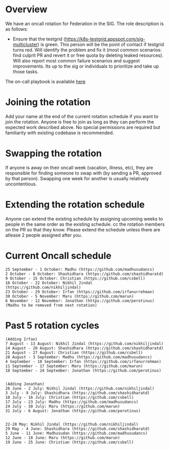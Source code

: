 # Overview

We have an oncall rotation for Federation in the SIG. The role description is as
follows:

*   Ensure that the testgrid (https://k8s-testgrid.appspot.com/sig-multicluster)
    is green. This person will be the point of contact if testgrid turns red.
    Will identify the problem and fix it (most common scenarios: find culprit PR
    and revert it or free quota by deleting leaked resources). Will also report
    most common failure scenarios and suggest improvements. Its up to the sig or
    individuals to prioritize and take up those tasks.

The on-call playbook is available
[here](/contributors/devel/on-call-federation-build-cop.md)

# Joining the rotation

Add your name at the end of the current rotation schedule if you want to join
the rotation. Anyone is free to join as long as they can perform the expected
work described above. No special permissions are required but familiarity with
existing codebase is recommended.

# Swapping the rotation

If anyone is away on their oncall week (vacation, illness, etc), they are
responsible for finding someone to swap with (by sending a PR, approved by that
person). Swapping one week for another is usually relatively uncontentious.

# Extending the rotation schedule

Anyone can extend the existing schedule by assigning upcoming weeks to people in
the same order as the existing schedule. cc the rotation members on the PR so
that they know. Please extend the schedule unless there are atlease 2 people
assigned after you.

# Current Oncall schedule

```
25 September - 1 October: Madhu (https://github.com/madhusudancs)
2 October - 8 October: Shashidhara (https://github.com/shashidharatd)
9 October - 15 October: Christian (https://github.com/csbell)
16 October - 22 October: Nikhil Jindal (https://github.com/nikhiljindal)
23 October - 29 October: Irfan (https://github.com/irfanurrehman)
30 October - 5 November: Maru (https://github.com/marun)
6 November - 12 November: Jonathan (https://github.com/perotinus)
(Madhu to be removed from next rotation)
```

# Past 5 rotation cycles

```
(Adding Irfan)
7 August - 13 August: Nikhil Jindal (https://github.com/nikhiljindal)
14 August - 20 August: Shashidhara (https://github.com/shashidharatd)
21 August - 27 August: Christian (https://github.com/csbell)
28 August - 3 September: Madhu (https://github.com/madhusudancs)
4 September - 10 September: Irfan (https://github.com/irfanurrehman)
11 September - 17 September: Maru (https://github.com/marun)
18 September - 24 September: Jonathan (https://github.com/perotinus)


(Adding Jonathan)
26 June - 2 July: Nikhil Jindal (https://github.com/nikhiljindal)
3 July - 9 July: Shashidhara (https://github.com/shashidharatd)
10 July - 16 July: Christian (https://github.com/csbell)
17 July - 23 July: Madhu (https://github.com/madhusudancs)
24 July - 30 July: Maru (https://github.com/marun)
31 July - 6 August: Jonathan (https://github.com/perotinus)


22-28 May: Nikhil Jindal (https://github.com/nikhiljindal)
29 May - 4 June: Shashidhara (https://github.com/shashidharatd)
5 June - 11 June: Madhusudan (https://github.com/madhusudancs)
12 June - 18 June: Maru (https://github.com/marun)
19 June - 25 June: Christian (https://github.com/csbell)
```
